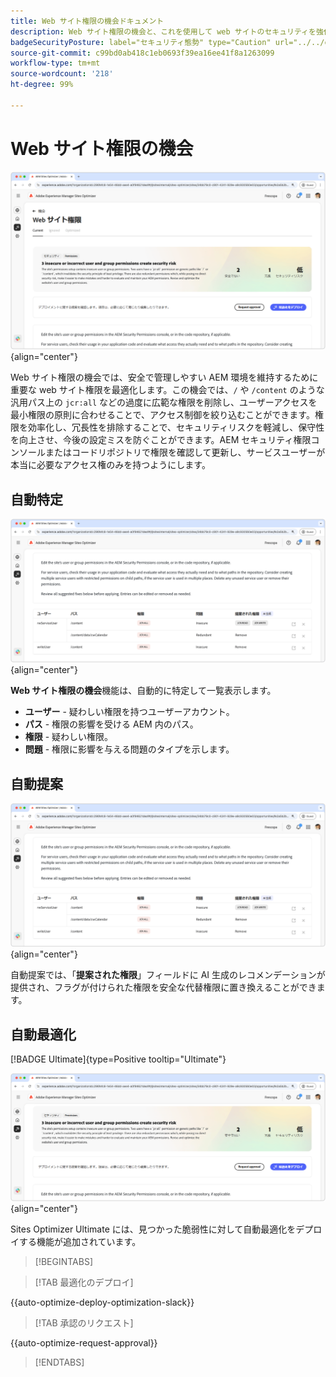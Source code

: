 ```yaml
---
title: Web サイト権限の機会ドキュメント
description: Web サイト権限の機会と、これを使用して web サイトのセキュリティを強化する方法について説明します。
badgeSecurityPosture: label="セキュリティ態勢" type="Caution" url="../../opportunity-types/security-posture.md" tooltip="セキュリティ態勢"
source-git-commit: c99bd0ab418c1eb0693f39ea16ee41f8a1263099
workflow-type: tm+mt
source-wordcount: '218'
ht-degree: 99%

---
```



# Web サイト権限の機会

![Web サイト権限の機会](./assets/website-permissions/hero.png){align="center"}

Web サイト権限の機会では、安全で管理しやすい AEM 環境を維持するために重要な web サイト権限を最適化します。この機会では、`/` や `/content` のような汎用パス上の `jcr:all` などの過度に広範な権限を削除し、ユーザーアクセスを最小権限の原則に合わせることで、アクセス制御を絞り込むことができます。権限を効率化し、冗長性を排除することで、セキュリティリスクを軽減し、保守性を向上させ、今後の設定ミスを防ぐことができます。AEM セキュリティ権限コンソールまたはコードリポジトリで権限を確認して更新し、サービスユーザーが本当に必要なアクセス権のみを持つようにします。

## 自動特定

![Web サイト権限の自動特定](./assets/website-permissions/auto-identify.png){align="center"}

**Web サイト権限の機会**&#x200B;機能は、自動的に特定して一覧表示します。

* **ユーザー** - 疑わしい権限を持つユーザーアカウント。
* **パス** - 権限の影響を受ける AEM 内のパス。
* **権限** - 疑わしい権限。
* **問題** - 権限に影響を与える問題のタイプを示します。

## 自動提案

![Web サイトの脆弱性の自動提案](./assets/website-permissions/auto-suggest.png){align="center"}

自動提案では、「**提案された権限**」フィールドに AI 生成のレコメンデーションが提供され、フラグが付けられた権限を安全な代替権限に置き換えることができます。

## 自動最適化

[!BADGE Ultimate]{type=Positive tooltip="Ultimate"}

![Web サイト権限の自動最適化](./assets/website-permissions/auto-optimize.png){align="center"}

Sites Optimizer Ultimate には、見つかった脆弱性に対して自動最適化をデプロイする機能が追加されています。

>[!BEGINTABS]

>[!TAB 最適化のデプロイ]

{{auto-optimize-deploy-optimization-slack}}

>[!TAB 承認のリクエスト]

{{auto-optimize-request-approval}}

>[!ENDTABS]

